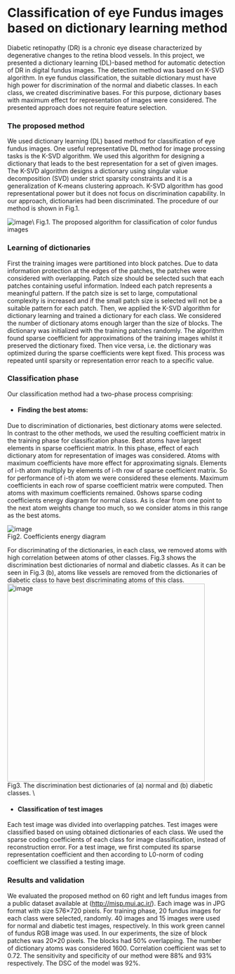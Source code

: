 # Classiﬁcation of eye Fundus images based on dictionary learning method

Diabetic retinopathy (DR) is a chronic eye disease characterized by degenerative changes to the retina blood vessels. In this project, we presented a dictionary learning (DL)-based method for automatic detection of DR in digital fundus images. The detection method was based on K-SVD algorithm. In eye fundus classification, the suitable dictionary must have high power for discrimination of the normal and diabetic classes. In each class, we created discriminative bases. For this purpose, dictionary bases with maximum effect for representation of images were considered. The presented approach does not require feature selection.

### The proposed method
We used dictionary learning (DL) based method for classification of eye fundus images. One useful representative DL method for image processing tasks is the K-SVD algorithm. We used this algorithm for designing a dictionary that leads to the best representation for a set of given images. The K-SVD algorithm designs a dictionary using singular value decomposition (SVD) under strict sparsity constraints and it is a generalization of K-means clustering approach. K-SVD algorithm has good representational power but it does not focus on discrimination capability. In our approach, dictionaries had been discriminated. The procedure of our method is shown in Fig.1.

![image](https://github.com/NarjesKarami/Classification-of-eye-Fundus-images-based-on-dictionary-learning-method/assets/78353927/af38e50a-ec2f-4a4c-970d-90ba1c120d73)\ 
Fig.1. The proposed algorithm for classification of color fundus images

### Learning of dictionaries
First the training images were partitioned into block patches. Due to data information protection at the edges of the patches, the patches were considered with overlapping. Patch size should be selected such that each patches containing useful information. Indeed each patch represents a meaningful pattern. If the patch size is set to large, computational complexity is increased and if the small patch size is selected will not be a suitable pattern for each patch.
Then, we applied the K-SVD algorithm for dictionary learning and trained a dictionary for each class. We considered the number of dictionary atoms enough larger than the size of blocks. The dictionary was initialized with the training patches randomly. The algorithm found sparse coefficient for approximations of the training images whilst it preserved the dictionary fixed. Then vice versa, i.e. the dictionary was optimized during the sparse coefficients were kept fixed. This process was repeated until sparsity or representation error reach to a specific value.
### Classification phase
Our classification method had a two-phase process comprising:
- #### Finding the best atoms:
Due to discrimination of dictionaries, best dictionary atoms were selected. In contrast to the other methods, we used the resulting coefficient matrix in the training phase for classification phase. Best atoms have largest elements in sparse coefficient matrix. In this phase, effect of each dictionary atom for representation of images was considered. Atoms with maximum coefficients have more effect for approximating signals. Elements of i-th atom multiply by elements of i-th row of sparse coefficient matrix. So for performance of i-th atom we were considered these elements. Maximum coefficients in each row of sparse coefficient matrix were computed. Then atoms with maximum coefficients remained. ‎0shows sparse coding coefficients energy diagram for normal class. As is clear from one point to the next atom weights change too much, so we consider atoms in this range as the best atoms.

![image](https://github.com/NarjesKarami/Classification-of-eye-Fundus-images-based-on-dictionary-learning-method/assets/78353927/871b03af-e611-4680-b3c6-25227d4052ad)\
Fig2. Coefficients energy diagram

For discriminating of the dictionaries, in each class, we removed atoms with high correlation between atoms of other classes. Fig.3 shows the discrimination best dictionaries of normal and diabetic classes. As it can be seen in Fig.3 (b), atoms like vessels are removed from the dictionaries of diabetic class to have best discriminating atoms of this class.\
<img width="450" alt="image" src="https://github.com/NarjesKarami/Classification-of-eye-Fundus-images-based-on-dictionary-learning-method/assets/78353927/788e8a35-3e6c-4089-a14f-ca86602510f9">\
Fig3. The discrimination best dictionaries of (a) normal and (b) diabetic classes. \

- #### Classification of test images 
Each test image was divided into overlapping patches. Test images were classified based on using obtained dictionaries of each class. We used the sparse coding coefficients of each class for image classification, instead of reconstruction error. For a test image, we first computed its sparse representation coefficient and then according to L0-norm of coding coefficient we classified a testing image.
### Results and validation
We evaluated the proposed method on 60 right and left fundus images from a public dataset available at (http://misp.mui.ac.ir/). Each image was in JPG format with size 576×720 pixels. For training phase, 20 fundus images for each class were selected, randomly. 40 images and 15 images were used for normal and diabetic test images, respectively. In this work green cannel of fundus RGB image was used. In our experiments, the size of block patches was 20×20 pixels. The blocks had 50% overlapping. The number of dictionary atoms was considered 1600. Correlation coefficient was set to 0.72. The sensitivity and specificity of our method were 88% and 93% respectively. The DSC of the model was 92%.





